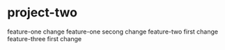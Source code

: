 # project-two
feature-one change
feature-one secong change
feature-two first change
feature-three first change